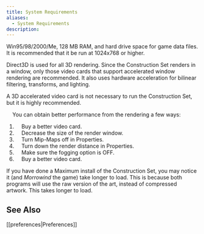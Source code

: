 ```yaml
---
title: System Requirements
aliases:
  - System Requirements
description:
---
```

Win95/98/2000/Me, 128 MB RAM, and hard drive space for game data files. It is recommended that it be run at 1024x768 or higher.

Direct3D is used for all 3D rendering. Since the Construction Set renders in a window, only those video cards that support accelerated window rendering are recommended. It also uses hardware acceleration for bilinear filtering, transforms, and lighting.

A 3D accelerated video card is not necessary to run the Construction Set, but it is highly recommended.

&nbsp; &nbsp; You can obtain better performance from the rendering a few ways:  
1. &nbsp; &nbsp; Buy a better video card.
2. &nbsp; &nbsp; Decrease the size of the render window.
3. &nbsp; &nbsp; Turn Mip-Maps off in Properties.
4. &nbsp; &nbsp; Turn down the render distance in Properties.
5. &nbsp; &nbsp; Make sure the fogging option is OFF.
6. &nbsp; &nbsp; Buy a better video card.

If you have done a Maximum install of the Construction Set, you may notice it (and *Morrowind* the game) take longer to load. This is because both programs will use the raw version of the art, instead of compressed artwork. This takes longer to load.

## See Also  
[[preferences|Preferences]]  
